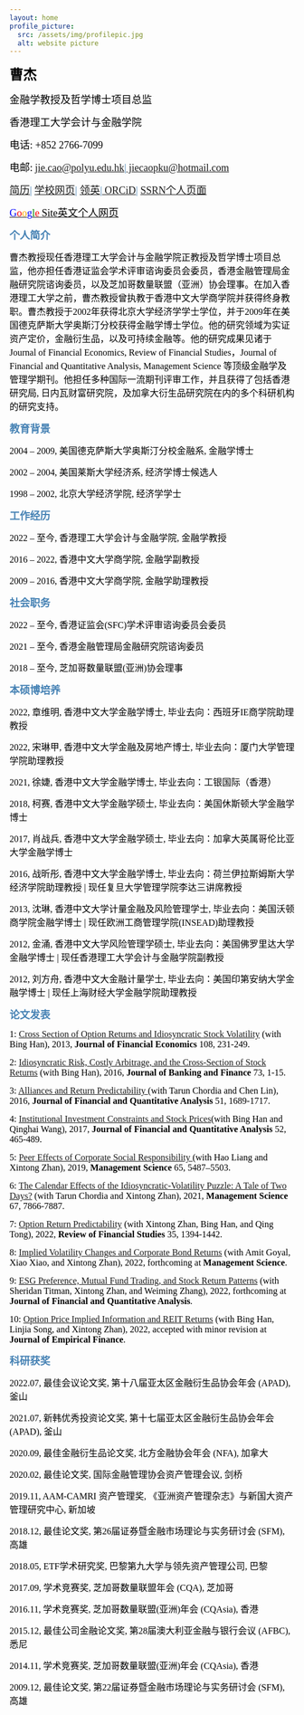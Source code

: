 ```yaml
---
layout: home
profile_picture:
  src: /assets/img/profilepic.jpg
  alt: website picture
---
```



<p>
<b><font color="Black" face="微软正黑" size=5 class="aa">曹杰</font></b>
</p>
<p>
<font color="Black" face="微软正黑" size=4 class="aa">金融学教授及哲学博士项目总监</font>
</p>
<p>
<font color="Black" face="微软正黑" size=4 class="aa">香港理工大学会计与金融学院</font>
</p>
<p>
<font color="Black" face="微软正黑" size=4 class="aa">电话: +852 2766-7099</font>
</p>
<p>
<font color="Black" face="微软正黑" size=4>电邮:</font>
<font color="SteelBlue" face="微软正黑" size=4><a href="mailto: jie.cao@polyu.edu.hk">jie.cao@polyu.edu.hk</a>|<a href="mailto: jiecaopku@hotmail.com"> jiecaopku@hotmail.com</a></font>
</p>

<p>
<font color="SteelBlue" face="微软正黑" size=4><a href="https://www.dropbox.com/s/rhd9f8esipm2cnx/JieCao_CVJuly2022.pdf?dl=0" target="_blank">简历</a>|
<a href="https://www.polyu.edu.hk/af/people/academic-staff/prof-jie-cao/" target="_blank">学校网页</a>|
<a href="https://hk.linkedin.com/in/jie-jay-cao">领英</a>|<a href="https://orcid.org/0000-0002-5245-8895" target="_blank"> ORCiD</a>|
<a href="https://papers.ssrn.com/sol3/cf_dev/AbsByAuth.cfm?per_id=549950" target="_blank">SSRN个人页面 </a></font>
</p>

<p>
<a href="https://sites.google.com/site/jiejaycao" target="_blank">
<font color="Blue" face="微软正黑" size=4>G</font><font color="Red" face="微软正黑" size=4>o</font><font color="Orange" face="微软正黑" size=4>o</font><font color="Blue" face="微软正黑" size=4>g</font><font color="Green" face="微软正黑" size=4>l</font><font color="Red" face="微软正黑" size=4>e</font>
<font color="Black" face="微软正黑" size=4>Site英文个人网页</font>
</a>
</p>
  


<p>
<b><font color="SteelBlue" face="微软正黑" size=4 class="aa">个人简介</font></b>
</p>
<p>
<font color="black" face="微软正黑" size=3>曹杰教授现任香港理工大学会计与金融学院正教授及哲学博士项目总监，他亦担任香港证监会学术评审谘询委员会委员，香港金融管理局金融研究院谘询委员，以及芝加哥数量联盟（亚洲）协会理事。在加入香港理工大学之前，曹杰教授曾执教于香港中文大学商学院并获得终身教职。曹杰教授于2002年获得北京大学经济学学士学位，并于2009年在美国德克萨斯大学奥斯汀分校获得金融学博士学位。他的研究领域为实证资产定价，金融衍生品，以及可持续金融等。他的研究成果见诸于Journal of Financial Economics, Review of Financial Studies，Journal of Financial and Quantitative Analysis, Management Science 等顶级金融学及管理学期刊。他担任多种国际一流期刊评审工作，并且获得了包括香港研究局, 日内瓦财富研究院，及加拿大衍生品研究院在内的多个科研机构的研究支持。</font>
</p>

<p>
<b><font color="SteelBlue" face="微软正黑" size=4 class="aa">教育背景</font></b>
</p>
<p>
<font color="black" face="微软正黑" size=3>2004 – 2009,	 美国德克萨斯大学奥斯汀分校金融系,		金融学博士</font>
</p>
<p>
<font color="black" face="微软正黑" size=3>2002 – 2004,	 美国莱斯大学经济系,  经济学博士候选人</font>
</p>
<p>
<font color="black" face="微软正黑" size=3>1998 – 2002, 北京大学经济学院, 经济学学士</font>
</p>

<p>
<b><font color="SteelBlue" face="微软正黑" size=4 class="aa">工作经历</font></b>
</p>
<p>
<font color="black" face="微软正黑" size=3>2022 – 至今,       香港理工大学会计与金融学院,				        金融学教授</font>
</p>
<p>
<font color="black" face="微软正黑" size=3>2016 – 2022,  香港中文大学商学院,				       金融学副教授</font>
</p>
<p>
<font color="black" face="微软正黑" size=3>2009 – 2016,  香港中文大学商学院,  金融学助理教授</font>
</p>

<p>
<b><font color="SteelBlue" face="微软正黑" size=4 class="aa">社会职务</font></b>
</p>
<p>
<font color="black" face="微软正黑" size=3>2022 – 至今,     香港证监会(SFC)学术评审谘询委员会委员</font>
</p>
<p>
<font color="black" face="微软正黑" size=3>2021 – 至今,  香港金融管理局金融研究院谘询委员</font>
</p>
<p>
<font color="black" face="微软正黑" size=3>2018 – 至今,  芝加哥数量联盟(亚洲)协会理事</font>
</p>

<p>
<b><font color="SteelBlue" face="微软正黑" size=4 class="aa">本硕博培养</font></b>
</p>

<p>
<font color="black" face="微软正黑" size=3>2022, 章维明, 香港中文大学金融学博士, 毕业去向：西班牙IE商学院助理教授</font>
</p>
<p>
<font color="black" face="微软正黑" size=3>2022, 宋琳甲, 香港中文大学金融及房地产博士, 毕业去向：厦门大学管理学院助理教授</font>
</p>
<p>
<font color="black" face="微软正黑" size=3>2021, 徐婕, 香港中文大学金融学博士, 毕业去向：工银国际（香港）</font>
</p>
<p>
<font color="black" face="微软正黑" size=3>2018, 柯赛, 香港中文大学金融学硕士, 毕业去向：美国休斯顿大学金融学博士 </font>
</p>

<p>
<font color="black" face="微软正黑" size=3>2017, 肖战兵, 香港中文大学金融学硕士, 毕业去向：加拿大英属哥伦比亚大学金融学博士 </font>
</p>

<p>
<font color="black" face="微软正黑" size=3>2016, 战昕彤, 香港中文大学金融学博士, 毕业去向：荷兰伊拉斯姆斯大学经济学院助理教授 | 现任复旦大学管理学院李达三讲席教授</font>
</p>


<p>
<font color="black" face="微软正黑" size=3>2013, 沈琳, 香港中文大学计量金融及风险管理学士, 毕业去向：美国沃顿商学院金融学博士 | 现任欧洲工商管理学院(INSEAD)助理教授 </font>
</p>
<p>
<font color="black" face="微软正黑" size=3>2012, 金涌, 香港中文大学风险管理学硕士, 毕业去向：美国佛罗里达大学金融学博士 | 现任香港理工大学会计与金融学院副教授 </font>
</p>

<p>
<font color="black" face="微软正黑" size=3>2012, 刘方舟, 香港中文大金融计量学士, 毕业去向：美国印第安纳大学金融学博士 | 现任上海财经大学金融学院助理教授 </font>
</p>

<p>
<b><font color="SteelBlue" face="微软正黑" size=4 class="aa">论文发表</font></b>
</p>
<p>
<font color="black" face="微软正黑" size=3>1: <a href="https://papers.ssrn.com/sol3/papers.cfm?abstract_id=2409609" target="_blank">Cross Section of Option Returns and Idiosyncratic Stock Volatility</a> (with Bing Han), 2013, <strong> Journal of Financial Economics </strong> 108, 231-249.</font>
</p>
<p>
<font color="black" face="微软正黑" size=3>2: <a href="https://papers.ssrn.com/sol3/papers.cfm?abstract_id=1291626" target="_blank">Idiosyncratic Risk, Costly Arbitrage, and the Cross-Section of Stock Returns</a> (with Bing Han),  2016, <strong> Journal of Banking and Finance</strong> 73, 1-15.</font>
</p>
<p>
<font color="black" face="微软正黑" size=3>3: <a href="https://papers.ssrn.com/sol3/papers.cfm?abstract_id=2409609" target="_blank">Alliances and Return Predictability </a> (with Tarun Chordia and Chen Lin), 2016, <strong> Journal of Financial and Quantitative Analysis</strong> 51, 1689-1717. </font>
</p>
<p>
<font color="black" face="微软正黑" size=3>4: <a href="https://papers.ssrn.com/sol3/papers.cfm?abstract_id=628683" target="_blank">Institutional Investment Constraints and Stock Prices</a>(with Bing Han and Qinghai Wang), 2017, <strong> Journal of Financial and Quantitative Analysis</strong> 52, 465-489.</font>
</p>
<p>
<font color="black" face="微软正黑" size=3>5: <a href="https://papers.ssrn.com/sol3/papers.cfm?abstract_id=2634100" target="_blank">Peer Effects of Corporate Social Responsibility </a> (with Hao Liang and Xintong Zhan), 2019, <strong> Management Science</strong> 65, 5487–5503.</font>
</p>
<p>
<font color="black" face="微软正黑" size=3>6: <a href="https://pubsonline.informs.org/doi/10.1287/mnsc.2020.3803" target="_blank"> The Calendar Effects of the Idiosyncratic-Volatility Puzzle: A Tale of Two Days?</a> (with Tarun Chordia and Xintong Zhan), 2021, <strong> Management Science</strong> 67, 7866-7887.</font>
</p>
<p>
<font color="black" face="微软正黑" size=3>7: <a href="https://academic.oup.com/rfs/article-abstract/35/3/1394/6294944?redirectedFrom=fulltext&login=false" target="_blank"> Option Return Predictability</a> (with Xintong Zhan, Bing Han, and Qing Tong), 2022, <strong> Review of Financial Studies</strong> 35, 1394-1442.</font>
</p>
<p>
<font color="black" face="微软正黑" size=3>8: <a href="https://papers.ssrn.com/sol3/papers.cfm?abstract_id=3400694" target="_blank"> Implied Volatility Changes and Corporate Bond Returns</a> (with  Amit Goyal, Xiao Xiao, and Xintong Zhan), 2022, forthcoming at <strong> Management Science</strong>.</font>
</p>
<p>
<font color="black" face="微软正黑" size=3>9: <a href="https://www.cambridge.org/core/journals/journal-of-financial-and-quantitative-analysis/article/abs/esg-preference-institutional-trading-and-stock-return-patterns/6FE00808FC61893DF3F9D983136BD8B3" target="_blank">ESG Preference, Mutual Fund Trading, and Stock Return Patterns</a> (with Sheridan Titman, Xintong Zhan, and Weiming Zhang), 2022, forthcoming at <strong> Journal of Financial and Quantitative Analysis</strong>.</font>
</p>
<p>
<font color="black" face="微软正黑" size=3>10: <a href="https://papers.ssrn.com/sol3/papers.cfm?abstract_id=3788744" target="_blank">Option Price Implied Information and REIT Returns</a> (with Bing Han, Linjia Song, and Xintong Zhan), 2022, accepted with minor revision at <strong> Journal of Empirical Finance</strong>.</font>
</p>


<p>
<b><font color="SteelBlue" face="微软正黑" size=4 class="aa">科研获奖</font></b>
</p>
<p>
<font color="black" face="微软正黑" size=3>2022.07,	最佳会议论文奖,			第十八届亚太区金融衍生品协会年会 (APAD),		釜山</font>
</p>
<p>
<font color="black" face="微软正黑" size=3>2021.07,	新韩优秀投资论文奖,			第十七届亚太区金融衍生品协会年会 (APAD),		釜山</font>
</p>
<p>
<font color="black" face="微软正黑" size=3>2020.09,	最佳金融衍生品论文奖,		北方金融协会年会 (NFA),						加拿大</font>
</p>
<p>
<font color="black" face="微软正黑" size=3>2020.02,	最佳论文奖,			国际金融管理协会资产管理会议,					剑桥</font>
</p>
<p>
<font color="black" face="微软正黑" size=3>2019.11,	AAM-CAMRI 资产管理奖,      《亚洲资产管理杂志》与新国大资产管理研究中心,	新加坡</font>
</p>
<p>
<font color="black" face="微软正黑" size=3>2018.12,	最佳论文奖,			第26届证券暨金融市场理论与实务研讨会 (SFM),	高雄</font>
</p>
<p>
<font color="black" face="微软正黑" size=3>2018.05,	ETF学术研究奖,				巴黎第九大学与领先资产管理公司,				巴黎</font>
</p>
<p>
<font color="black" face="微软正黑" size=3>2017.09,	学术竞赛奖,			芝加哥数量联盟年会 (CQA),					芝加哥</font>
</p>
<p>
<font color="black" face="微软正黑" size=3>2016.11,	学术竞赛奖,				芝加哥数量联盟(亚洲)年会 (CQAsia),				香港</font>
</p>
<p>
<font color="black" face="微软正黑" size=3>2015.12,	最佳公司金融论文奖,			第28届澳大利亚金融与银行会议 (AFBC),			悉尼</font>
</p>
<p>
<font color="black" face="微软正黑" size=3>2014.11,	学术竞赛奖,			芝加哥数量联盟(亚洲)年会 (CQAsia),     香港</font>
</p>
<p>
<font color="black" face="微软正黑" size=3>2009.12,	最佳论文奖,		第22届证券暨金融市场理论与实务研讨会 (SFM),	高雄</font>
</p>


